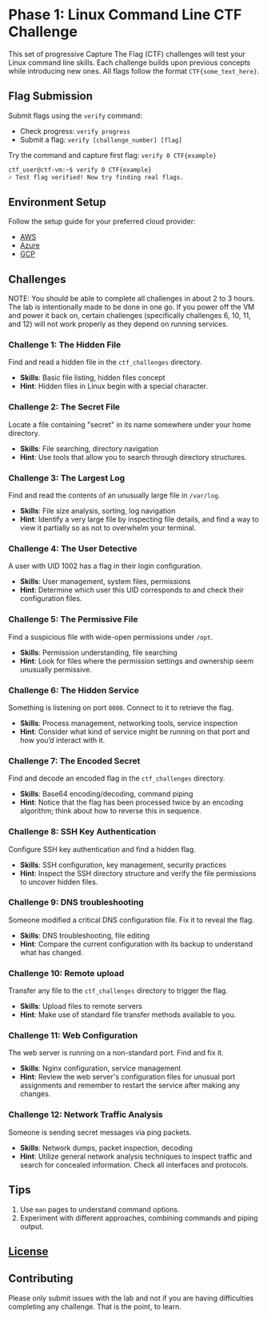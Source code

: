 # Phase 1: Linux Command Line CTF Challenge

This set of progressive Capture The Flag (CTF) challenges will test your Linux command line skills. Each challenge builds upon previous concepts while introducing new ones. All flags follow the format `CTF{some_text_here}`.

## Flag Submission

Submit flags using the `verify` command:

- Check progress: `verify progress`
- Submit a flag: `verify [challenge_number] [flag]`

Try the command and capture first flag: `verify 0 CTF{example}`

``` sh
ctf_user@ctf-vm:~$ verify 0 CTF{example}
✓ Test flag verified! Now try finding real flags.
```

## Environment Setup

Follow the setup guide for your preferred cloud provider:

- [AWS](./aws/README.md)
- [Azure](./azure/README.md)
- [GCP](./gcp/README.md)

## Challenges

NOTE: You should be able to complete all challenges in about 2 to 3 hours. The lab is intentionally made to be done in one go. If you power off the VM and power it back on, certain challenges (specifically challenges 6, 10, 11, and 12) will not work properly as they depend on running services.

### Challenge 1: The Hidden File

Find and read a hidden file in the `ctf_challenges` directory.

- **Skills**: Basic file listing, hidden files concept
- **Hint**: Hidden files in Linux begin with a special character.

### Challenge 2: The Secret File

Locate a file containing "secret" in its name somewhere under your home directory.

- **Skills**: File searching, directory navigation
- **Hint**: Use tools that allow you to search through directory structures.

### Challenge 3: The Largest Log

Find and read the contents of an unusually large file in `/var/log`.

- **Skills**: File size analysis, sorting, log navigation
- **Hint**: Identify a very large file by inspecting file details, and find a way to view it partially so as not to overwhelm your terminal.

### Challenge 4: The User Detective

A user with UID 1002 has a flag in their login configuration.

- **Skills**: User management, system files, permissions
- **Hint**: Determine which user this UID corresponds to and check their configuration files.

### Challenge 5: The Permissive File

Find a suspicious file with wide-open permissions under `/opt`.

- **Skills**: Permission understanding, file searching
- **Hint**: Look for files where the permission settings and ownership seem unusually permissive.

### Challenge 6: The Hidden Service

Something is listening on port `8080`. Connect to it to retrieve the flag.

- **Skills**: Process management, networking tools, service inspection
- **Hint**: Consider what kind of service might be running on that port and how you’d interact with it.

### Challenge 7: The Encoded Secret

Find and decode an encoded flag in the `ctf_challenges` directory.

- **Skills**: Base64 encoding/decoding, command piping
- **Hint**: Notice that the flag has been processed twice by an encoding algorithm; think about how to reverse this in sequence.

### Challenge 8: SSH Key Authentication

Configure SSH key authentication and find a hidden flag.

- **Skills**: SSH configuration, key management, security practices
- **Hint**: Inspect the SSH directory structure and verify the file permissions to uncover hidden files.

### Challenge 9: DNS troubleshooting

Someone modified a critical DNS configuration file. Fix it to reveal the flag.

- **Skills**: DNS troubleshooting, file editing
- **Hint**: Compare the current configuration with its backup to understand what has changed.

### Challenge 10: Remote upload

Transfer any file to the `ctf_challenges` directory to trigger the flag.

- **Skills**: Upload files to remote servers
- **Hint**: Make use of standard file transfer methods available to you.

### Challenge 11: Web Configuration

The web server is running on a non-standard port. Find and fix it.

- **Skills**: Nginx configuration, service management
- **Hint**: Review the web server's configuration files for unusual port assignments and remember to restart the service after making any changes.

### Challenge 12: Network Traffic Analysis

Someone is sending secret messages via ping packets.

- **Skills**: Network dumps, packet inspection, decoding
- **Hint**: Utilize general network analysis techniques to inspect traffic and search for concealed information. Check all interfaces and protocols.

## Tips

1. Use `man` pages to understand command options.
2. Experiment with different approaches, combining commands and piping output.

## [License](LICENSE)

## Contributing

Please only submit issues with the lab and not if you are having difficulties completing any challenge. That is the point, to learn.
